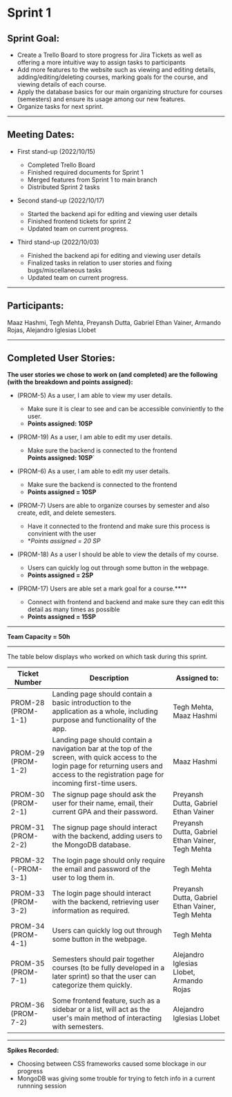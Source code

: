 # Sprint 1 

## Sprint Goal:

- Create a Trello Board to store progress for Jira Tickets as well as offering a more intuitive way to assign tasks to participants
- Add more features to the website such as viewing and editing details, adding/editing/deleting courses, marking goals for the course, and viewing details of each course.
- Apply the database basics for our main organizing structure for courses (semesters) and ensure its usage among our new features.
- Organize tasks for next sprint. 

---

## Meeting Dates:
- First stand-up (2022/10/15)
    - Completed Trello Board
    - Finished required documents for Sprint 1
    - Merged features from Sprint 1 to main branch
    - Distributed Sprint 2 tasks

- Second stand-up (2022/10/17)
    - Started the backend api for editing and viewing user details
    - Finished frontend tickets for sprint 2 
    - Updated team on current progress.

- Third stand-up (2022/10/03)
    - Finished the backend api for editing and viewing user details
    - Finalized tasks in relation to user stories and fixing bugs/miscellaneous tasks
    - Updated team on current progress.

---

## Participants: 

Maaz Hashmi, Tegh Mehta, Preyansh Dutta, Gabriel Ethan Vainer, Armando Rojas, Alejandro Iglesias Llobet

---

## Completed User Stories:

**The user stories we chose to work on (and completed) are the following (with the breakdown and points assigned):**

- (PROM-5) As a user, I am able to view my user details.
    - Make sure it is clear to see and can be accessible conviniently to the user. 
    - **Points assigned: 10SP**

-  (PROM-19) As a user, I am able to edit my user details. 
    - Make sure the backend is connected to the frontend  
    **Points assigned: 10SP**`

-  (PROM-6) As a user, I am able to edit my user details. 
    -  Make sure the backend is connected to the frontend
    - **Points assigned = 10SP**

- (PROM-7) Users are able to organize courses by semester and also create, edit, and delete semesters.
    - Have it connected to the frontend and make sure this process is convinient with the user
    - **Points assigned = 20 SP*

- (PROM-18) As a user I should be able to view the details of my course.
    - Users can quickly log out through some button in the webpage.
    - **Points assigned = 2SP**

- (PROM-17) Users are able set a mark goal for a course.****
    - Connect with frontend and backend and make sure they can edit this detail as many times as possible
    - **Points assigned = 15SP**
    
---

**Team Capacity = 50h**

--- 

The table below displays who worked on which task during this sprint. 

| Ticket Number    | Description     | Assigned to:    |
| ------------- | ------------- | -------- |
| PROM-28 (PROM-1-1) | Landing page should contain a basic introduction to the application as a whole, including purpose and functionality of the app. | Tegh Mehta, Maaz Hashmi
| PROM-29 (PROM-1-2) | Landing page should contain a navigation bar at the top of the screen, with quick access to the login page for returning users and access to the registration page for incoming first-time users. | Maaz Hashmi
| PROM-30 (PROM-2-1) | The signup page should ask the user for their name, email, their current GPA and their password. | Preyansh Dutta, Gabriel Ethan Vainer
| PROM-31 (PROM-2-2) | The signup page should interact with the backend, adding users to the MongoDB database. | Preyansh Dutta, Gabriel Ethan Vainer, Tegh Mehta
| PROM-32 (-PROM-3-1) | The login page should only require the email and password of the user to log them in. | Tegh Mehta
| PROM-33 (PROM-3-2) | The login page should interact with the backend, retrieving user information as required. | Preyansh Dutta, Gabriel Ethan Vainer, Tegh Mehta
| PROM-34 (PROM-4-1) | Users can quickly log out through some button in the webpage. | Tegh Mehta
| PROM-35 (PROM-7-1) | Semesters should pair together courses (to be fully developed in a later sprint) so that the user can categorize them quickly. | Alejandro Iglesias Llobet, Armando Rojas
| PROM-36 (PROM-7-2) | Some frontend feature, such as a sidebar or a list, will act as the user's main method of interacting with semesters. | Alejandro Iglesias Llobet

--- 
**Spikes Recorded:**
- Choosing between CSS frameworks caused some blockage in our progress
- MongoDB was giving some trouble for trying to fetch info in a current runnning session
